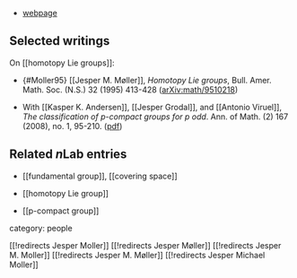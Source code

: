 * [webpage](http://web.math.ku.dk/~moller/)

## Selected writings

On [[homotopy Lie groups]]:

* {#Moller95} [[Jesper M. Møller]], _Homotopy Lie groups_, Bull. Amer. Math. Soc. (N.S.) 32 (1995) 413-428 ([arXiv:math/9510218](https://arxiv.org/abs/math/9510218))

* With [[Kasper K. Andersen]], [[Jesper Grodal]], and [[Antonio Viruel]], _The classification of $p$-compact groups for $p$ odd_. Ann. of Math. (2) 167 (2008), no. 1, 95-210. ([pdf](http://www.math.ku.dk/~moller/reprints/poddclass.pdf))

## Related $n$Lab entries

* [[fundamental group]], [[covering space]]

* [[homotopy Lie group]]

* [[p-compact group]]

category: people

[[!redirects Jesper Moller]]
[[!redirects Jesper Møller]]
[[!redirects Jesper M. Moller]]
[[!redirects Jesper M. Møller]]
[[!redirects Jesper Michael Moller]]

